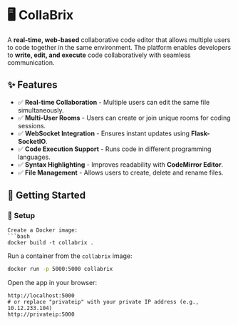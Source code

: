 # 🖥️ CollaBrix

A **real-time, web-based** collaborative code editor that allows multiple users to code together in the same environment. The platform enables developers to **write, edit, and execute** code collaboratively with seamless communication.

## ✨ Features
- ✅ **Real-time Collaboration** - Multiple users can edit the same file simultaneously.
- ✅ **Multi-User Rooms** - Users can create or join unique rooms for coding sessions.
- ✅ **WebSocket Integration** - Ensures instant updates using **Flask-SocketIO**.
- ✅ **Code Execution Support** - Runs code in different programming languages.
- ✅ **Syntax Highlighting** - Improves readability with **CodeMirror Editor**.
- ✅ **File Management** - Allows users to create, delete and rename files.



## 🚀 Getting Started
### 🔹 Setup

   ```
 Create a Docker image:
   ```bash
   docker build -t collabrix .
   ```

 Run a container from the `collabrix` image:
   ```bash
   docker run -p 5000:5000 collabrix
   ```

 Open the app in your browser:
   ```
   http://localhost:5000
   # or replace "privateip" with your private IP address (e.g., 10.12.233.104)
   http://privateip:5000
   ```
